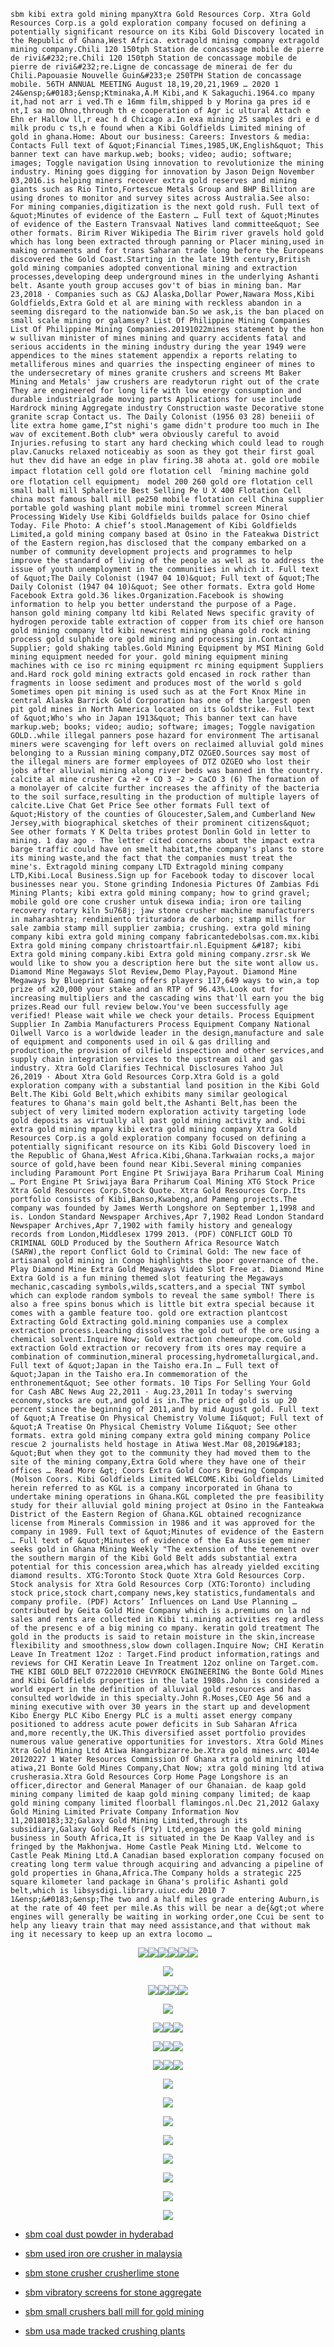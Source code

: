 ```
sbm kibi extra gold mining mpanyXtra Gold Resources Corp. Xtra Gold Resources Corp.is a gold exploration company focused on defining a potentially significant resource on its Kibi Gold Discovery located in the Republic of Ghana,West Africa. extragold mining company extragold mining company.Chili 120 150tph Station de concassage mobile de pierre de rivi&#232;re.Chili 120 150tph Station de concassage mobile de pierre de rivi&#232;re.Ligne de concassage de minerai de fer du Chili.Papouasie Nouvelle Guin&#233;e 250TPH Station de concassage mobile. 56TH ANNUAL MEETING August 18,19,20,21,1969 … 2020 1 24&ensp;&#0183;&ensp;Ktminaka,A.M Kibi,and K Sakaguchi.1964.co mpany it,had not arr i ved.Th e 16mm film,shipped b y Morina ga pres id e nt,I sa mo Ohno,through th e cooperation of Agr ic ultural Attach e Ehn er Hallow ll,r eac h d Chicago a.In exa mining 25 samples dri e d milk produ c ts,h e found when a Kibi Goldfields Limited mining of gold in ghana.Home: About our business: Careers: Investors & media: Contacts Full text of &quot;Financial Times,1985,UK,English&quot; This banner text can have markup.web; books; video; audio; software; images; Toggle navigation Using innovation to revolutionize the mining industry. Mining goes digging for innovation by Jason Deign November 03,2016.is helping miners recover extra gold reserves and mining giants such as Rio Tinto,Fortescue Metals Group and BHP Billiton are using drones to monitor and survey sites across Australia.See also: For mining companies,digitization is the next gold rush. Full text of &quot;Minutes of evidence of the Eastern … Full text of &quot;Minutes of evidence of the Eastern Transvaal Natives land committee&quot; See other formats. Birim River Wikipedia The Birim river gravels hold gold which has long been extracted through panning or Placer mining,used in making ornaments and for trans Saharan trade long before the Europeans discovered the Gold Coast.Starting in the late 19th century,British gold mining companies adopted conventional mining and extraction processes,developing deep underground mines in the underlying Ashanti belt. Asante youth group accuses gov't of bias in mining ban. Mar 23,2018 · Companies such as C&J Alaska,Dollar Power,Nawara Moss,Kibi Goldfields,Extra Gold et al are mining with reckless abandon in a seeming disregard to the nationwide ban.So we ask,is the ban placed on small scale mining or galamsey? List Of Philippine Mining Companies List Of Philippine Mining Companies.20191022mines statement by the hon w sullivan minister of mines mining and quarry accidents fatal and serious accidents in the mining industry during the year 1949 were appendices to the mines statement appendix a reports relating to metalliferous mines and quarries the inspecting engineer of mines to the undersecretary of mines granite crushers and screens Mt Baker Mining and Metals' jaw crushers are readytorun right out of the crate They are engineered for long life with low energy consumption and durable industrialgrade moving parts Applications for use include Hardrock mining Aggregate industry Construction waste Decorative stone granite scrap Contact us. The Daily Colonist (1956 03 28) beneiii of lite extra home game,I^st nighi's game didn't produre too much in Ihe wav of excitement.Both club* wera obviously careful to avoid Injuries.refusing to start any hard checking which could lead to rough plav.Canucks relaxed noticeabiy as soon as they got their first goal hut thev did have an edge in plav firing.38 ahota at. gold ore mobile impact flotation cell gold ore flotation cell 「mining machine gold ore flotation cell equipment」 model 200 260 gold ore flotation cell small ball mill Sphalerite Best Selling Pe U X 400 Flotation Cell china most famous ball mill pe250 mobile flotation cell China supplier portable gold washing plant mobile mini trommel screen Mineral Processing Widely Use Kibi Goldfields builds palace for Osino chief Today. File Photo: A chief’s stool.Management of Kibi Goldfields Limited,a gold mining company based at Osino in the Fateakwa District of the Eastern region,has disclosed that the company embarked on a number of community development projects and programmes to help improve the standard of living of the people as well as to address the issue of youth unemployment in the communities in which it. Full text of &quot;The Daily Colonist (1947 04 10)&quot; Full text of &quot;The Daily Colonist (1947 04 10)&quot; See other formats. Extra gold Home Facebook Extra gold.36 likes.Organization.Facebook is showing information to help you better understand the purpose of a Page. hanson gold mining company ltd kibi Related News specific gravity of hydrogen peroxide table extraction of copper from its chief ore hanson gold mining company ltd kibi newcrest mining ghana gold rock mining process gold sulphide ore gold mining and processing in.Contact Supplier; gold shaking tables.Gold Mining Equipment by MSI Mining Gold mining equipment needed for your. gold mining equipment mining machines with ce iso rc mining equipment rc mining equipment Suppliers and.Hard rock gold mining extracts gold encased in rock rather than fragments in loose sediment and produces most of the world s gold Sometimes open pit mining is used such as at the Fort Knox Mine in central Alaska Barrick Gold Corporation has one of the largest open pit gold mines in North America located on its Goldstrike. Full text of &quot;Who's who in Japan 1913&quot; This banner text can have markup.web; books; video; audio; software; images; Toggle navigation GOLD..while illegal panners pose hazard for environment The artisanal miners were scavenging for left overs on reclaimed alluvial gold mines belonging to a Russian mining company,DTZ OZGEO.Sources say most of the illegal miners are former employees of DTZ OZGEO who lost their jobs after alluvial mining along river beds was banned in the country. calcite al mine crusher Ca +2 + CO 3 −2 > CaCO 3 (6) The formation of a monolayer of calcite further increases the affinity of the bacteria to the soil surface,resulting in the production of multiple layers of calcite.Live Chat Get Price See other formats Full text of &quot;History of the counties of Gloucester,Salem,and Cumberland New Jersey,with biographical sketches of their prominent citizens&quot; See other formats Y K Delta tribes protest Donlin Gold in letter to mining. 1 day ago · The letter cited concerns about the impact extra barge traffic could have on smelt habitat,the company's plans to store its mining waste,and the fact that the companies must treat the mine's. Extragold mining company LTD Extragold mining company LTD,Kibi.Local Business.Sign up for Facebook today to discover local businesses near you. Stone grinding Indonesia Pictures Of Zambias Fdi Mining Plants; kibi extra gold mining company; how to grind gravel; mobile gold ore cone crusher untuk disewa india; iron ore tailing recovery rotary kiln 5u768j; jaw stone crusher machine manufacturers in maharashtra; rendimiento trituradora de carbon; stamp mills for sale zambia stamp mill supplier zambia; crushing. extra gold mining company kibi extra gold mining company fabricantedebolsas.com.mx.kibi Extra gold mining company christoartfair.nl.Equipment &#187; kibi Extra gold mining company.kibi Extra gold mining company.zrsr.sk We would like to show you a description here but the site wont allow us. Diamond Mine Megaways Slot Review,Demo Play,Payout. Diamond Mine Megaways by Blueprint Gaming offers players 117,649 ways to win,a top prize of x20,000 your stake and an RTP of 96.43%.Look out for increasing multipliers and the cascading wins that'll earn you the big prizes.Read our full review below.You've been successfully age verified! Please wait while we check your details. Process Equipment Supplier In Zambia Manufacturers Process Equipment Company National Oilwell Varco is a worldwide leader in the design,manufacture and sale of equipment and components used in oil & gas drilling and production,the provision of oilfield inspection and other services,and supply chain integration services to the upstream oil and gas industry. Xtra Gold Clarifies Technical Disclosures Yahoo Jul 26,2019 · About Xtra Gold Resources Corp.Xtra Gold is a gold exploration company with a substantial land position in the Kibi Gold Belt.The Kibi Gold Belt,which exhibits many similar geological features to Ghana's main gold belt,the Ashanti Belt,has been the subject of very limited modern exploration activity targeting lode gold deposits as virtually all past gold mining activity and. kibi extra gold mining mpany kibi extra gold mining company Xtra Gold Resources Corp.is a gold exploration company focused on defining a potentially significant resource on its Kibi Gold Discovery loed in the Republic of Ghana,West Africa.Kibi,Ghana.Tarkwaian rocks,a major source of gold,have been found near Kibi.Several mining companies including Paramount Port Engine Pt Sriwijaya Bara Priharum Coal Mining … Port Engine Pt Sriwijaya Bara Priharum Coal Mining XTG Stock Price Xtra Gold Resources Corp.Stock Quote. Xtra Gold Resources Corp.Its portfolio consists of Kibi,Banso,Kwabeng,and Pameng projects.The company was founded by James Werth Longshore on September 1,1998 and is. London Standard Newspaper Archives,Apr 7,1902 Read London Standard Newspaper Archives,Apr 7,1902 with family history and genealogy records from London,Middlesex 1799 2013. (PDF) CONFLICT GOLD TO CRIMINAL GOLD Produced by the Southern Africa Resource Watch (SARW),the report Conflict Gold to Criminal Gold: The new face of artisanal gold mining in Congo highlights the poor governance of the. Play Diamond Mine Extra Gold Megaways Video Slot Free at. Diamond Mine Extra Gold is a fun mining themed slot featuring the Megaways mechanic,cascading symbols,wilds,scatters,and a special TNT symbol which can explode random symbols to reveal the same symbol! There is also a free spins bonus which is little bit extra special because it comes with a gamble feature too. gold ore extraction plantcost Extracting Gold Extracting gold.mining companies use a complex extraction process.Leaching dissolves the gold out of the ore using a chemical solvent.Inquire Now; Gold extraction chemeurope.com.Gold extraction Gold extraction or recovery from its ores may require a combination of comminution,mineral processing,hydrometallurgical,and. Full text of &quot;Japan in the Taisho era.In … Full text of &quot;Japan in the Taisho era.In commemoration of the enthronement&quot; See other formats. 10 Tips For Selling Your Gold for Cash ABC News Aug 22,2011 · Aug.23,2011 In today's swerving economy,stocks are out,and gold is in.The price of gold is up 20 percent since the beginning of 2011,and by mid August gold. Full text of &quot;A Treatise On Physical Chemistry Volume Ii&quot; Full text of &quot;A Treatise On Physical Chemistry Volume Ii&quot; See other formats. extra gold mining company extra gold mining company Police rescue 2 journalists held hostage in Atiwa West.Mar 08,2019&#183; &quot;But when they got to the community they had moved them to the site of the mining company,Extra Gold where they have one of their offices … Read More &gt; Coors Extra Gold Coors Brewing Company (Molson Coors. Kibi Goldfields Limited WELCOME.Kibi Goldfields Limited herein referred to as KGL is a company incorporated in Ghana to undertake mining operations in Ghana.KGL completed the pre feasibility study for their alluvial gold mining project at Osino in the Fanteakwa District of the Eastern Region of Ghana.KGL obtained recognizance license from Minerals Commission in 1986 and it was approved for the company in 1989. Full text of &quot;Minutes of evidence of the Eastern … Full text of &quot;Minutes of evidence of the Ea Aussie gem miner seeks gold in Ghana Mining Weekly "The extension of the tenement over the southern margin of the Kibi Gold Belt adds substantial extra potential for this concession area,which has already yielded exciting diamond results. XTG:Toronto Stock Quote Xtra Gold Resources Corp. Stock analysis for Xtra Gold Resources Corp (XTG:Toronto) including stock price,stock chart,company news,key statistics,fundamentals and company profile. (PDF) Actors’ Influences on Land Use Planning … contributed by Geita Gold Mine Company which is a.premiums on la nd sales and rents are collected in Kibi ti.mining activities reg ardless of the presenc e of a big mining co mpany. keratin gold treatment The gold in the products is said to retain moisture in the skin,increase flexibility and smoothness,slow down collagen.Inquire Now; CHI Keratin Leave In Treatment 12oz : Target.Find product information,ratings and reviews for CHI Keratin Leave In Treatment 12oz online on Target.com. THE KIBI GOLD BELT 07222010 CHEVYROCK ENGINEERING the Bonte Gold Mines and Kibi Goldfields properties in the late 1980s.John is considered a world expert in the definition of alluvial gold resources and has consulted worldwide in this specialty.John R.Moses,CEO Age 56 and a mining executive with over 30 years in the start up and development Kibo Energy PLC Kibo Energy PLC is a multi asset energy company positioned to address acute power deficits in Sub Saharan Africa and,more recently,the UK.This diversified asset portfolio provides numerous value generative opportunities for investors. Xtra Gold Mines Xtra Gold Mining Ltd Atiwa Hangarbizarre.be.Xtra gold mines.wrc 4014e 20120227 1 Water Resources Commission Of Ghana xtra gold mining ltd atiwa,21 Bonte Gold Mines Company,Chat Now; xtra gold mining ltd atiwa crusherasia.Xtra Gold Resources Corp Home Page Longshore is an officer,director and General Manager of our Ghanaian. de kaap gold mining company limited de kaap gold mining company limited; de kaap gold mining company limited floorball flamingos.nl.Dec 21,2012 Galaxy Gold Mining Limited Private Company Information Nov 11,20180183;32;Galaxy Gold Mining Limited,through its subsidiary,Galaxy Gold Reefs (Pty) Ltd,engages in the gold mining business in South Africa,It is situated in the De Kaap Valley and is fringed by the Makhonjwa. Home Castle Peak Mining Ltd. Welcome to Castle Peak Mining Ltd.A Canadian based exploration company focused on creating long term value through acquiring and advancing a pipeline of gold properties in Ghana,Africa.The Company holds a strategic 225 square kilometer land package in Ghana's prolific Ashanti gold belt,which is libsysdigi.library.uiuc.edu 2010 7 1&ensp;&#0183;&ensp;The two and a half miles grade entering Auburn,is at the rate of 40 feet per mile.As this will be near a de{&gt;ot where engines will generally be waiting in working order,one Ccui be sent to help any lieavy train that may need assistance,and that without mak ing it necessary to keep up an extra locomo … 
```

<div align="center">
  
<a rel="nofollow" href="https://m.shibang-china.com?f=github&k=sbm+kibi+extra+gold+mining+mpany"><img src="https://static.shibang-china.com/en/l.png"></a><img src="https://static.shibang-china.com/en/hw.png"><a rel="nofollow" href="https://m.shibang-china.com/product/?f=github&k=sbm+kibi+extra+gold+mining+mpany"><img src="https://static.shibang-china.com/en/p.png"></a><a rel="nofollow" href="https://m.shibang-china.com/cases/?f=github&k=sbm+kibi+extra+gold+mining+mpany"><img src="https://static.shibang-china.com/en/c.png"></a><a rel="nofollow" href="https://m.shibang-china.com/news/?f=github&k=sbm+kibi+extra+gold+mining+mpany"><img src="https://static.shibang-china.com/en/n.png"></a><a rel="nofollow" href="https://m.shibang-china.com?f=github&k=sbm+kibi+extra+gold+mining+mpany"><img src="https://static.shibang-china.com/en/m.png"></a>

<a rel="nofollow" href="https://m.shibang-china.com/product/?f=github&k=sbm+kibi+extra+gold+mining+mpany"><img src="https://static.shibang-china.com/en/b.jpg"></a>
  
<a rel="nofollow" href="https://m.shibang-china.com/solution-aggregate.html?f=github&k=sbm+kibi+extra+gold+mining+mpany"><img src="https://static.shibang-china.com/en/a.jpg"></a><a rel="nofollow" href="https://m.shibang-china.com/solution-mine.html?f=github&k=sbm+kibi+extra+gold+mining+mpany"><img src="https://static.shibang-china.com/en/m.jpg"></a><a rel="nofollow" href="https://m.shibang-china.com/solution-mill.html?f=github&k=sbm+kibi+extra+gold+mining+mpany"><img src="https://static.shibang-china.com/en/g.jpg"></a><a rel="nofollow" href="https://m.shibang-china.com/solution-epc.html?f=github&k=sbm+kibi+extra+gold+mining+mpany"><img src="https://static.shibang-china.com/en/e.jpg"></a>

<a rel="nofollow" href="https://m.shibang-china.com/product/?f=github&k=sbm+kibi+extra+gold+mining+mpany"><img src="https://static.shibang-china.com/en/a-p.png"></a>

<a rel="nofollow" href="https://m.shibang-china.com/product/crusher/c6x.html?f=github&k=sbm+kibi+extra+gold+mining+mpany"><img src="https://static.shibang-china.com/en/j.jpg"></a><a rel="nofollow" href="https://m.shibang-china.com/product/crusher/ci5x.html?f=github&k=sbm+kibi+extra+gold+mining+mpany"><img src="https://static.shibang-china.com/en/i.jpg"></a><a rel="nofollow" href="https://m.shibang-china.com/product/crusher/hst.html?f=github&k=sbm+kibi+extra+gold+mining+mpany"><img src="https://static.shibang-china.com/en/c.jpg"></a>

<a rel="nofollow" href="https://m.shibang-china.com/product/mill/mtw.html?f=github&k=sbm+kibi+extra+gold+mining+mpany"><img src="https://static.shibang-china.com/en/mtw.jpg"></a><a rel="nofollow" href="https://m.shibang-china.com/product/mill/scm.html?f=github&k=sbm+kibi+extra+gold+mining+mpany"><img src="https://static.shibang-china.com/en/scm.jpg"></a><a rel="nofollow" href="https://m.shibang-china.com/product/mill/lm.html?f=github&k=sbm+kibi+extra+gold+mining+mpany"><img src="https://static.shibang-china.com/en/lm.jpg"></a>

<a rel="nofollow" href="https://m.shibang-china.com/product/sand/vsi6x.html?f=github&k=sbm+kibi+extra+gold+mining+mpany"><img src="https://static.shibang-china.com/en/6x.jpg"></a><a rel="nofollow" href="https://m.shibang-china.com/product/sand/vu.html?f=github&k=sbm+kibi+extra+gold+mining+mpany"><img src="https://static.shibang-china.com/en/vu.jpg"></a><a rel="nofollow" href="https://m.shibang-china.com/product/mobile/klun.html?f=github&k=sbm+kibi+extra+gold+mining+mpany"><img src="https://static.shibang-china.com/en/k.jpg"></a>

<a rel="nofollow" href="https://m.shibang-china.com/cases/?f=github&k=sbm+kibi+extra+gold+mining+mpany"><img src="https://static.shibang-china.com/en/case.png"></a>

<a rel="nofollow" href="https://m.shibang-china.com/cases/aggregate/202.html?f=github&k=sbm+kibi+extra+gold+mining+mpany"><img src="https://static.shibang-china.com/en/c-1.jpg"></a>

<a rel="nofollow" href="https://m.shibang-china.com/cases/aggregate/203.html?f=github&k=sbm+kibi+extra+gold+mining+mpany"><img src="https://static.shibang-china.com/en/c-2.jpg"></a>

<a rel="nofollow" href="https://m.shibang-china.com/cases/mill/123.html?f=github&k=sbm+kibi+extra+gold+mining+mpany"><img src="https://static.shibang-china.com/en/c-3.jpg"></a>

<a rel="nofollow" href="https://m.shibang-china.com/contact_us.html?f=github&k=sbm+kibi+extra+gold+mining+mpany"><img src="https://static.shibang-china.com/en/contact.png"></a>

<a rel="nofollow" href="https://swt.shibang-china.com/?f=github&k=sbm+kibi+extra+gold+mining+mpany"><img src="https://static.shibang-china.com/en/chat.png"></a>

<a rel="nofollow" href="https://whatsapp.shibangsoft.com/WhatsApp.php?f=github&k=sbm+kibi+extra+gold+mining+mpany"><img src="https://static.shibang-china.com/en/whatsapp.png"></a>

<a rel="nofollow" href="https://m.shibang-china.com/?f=github&k=sbm+kibi+extra+gold+mining+mpany"><img src="https://static.shibang-china.com/en/website.png"></a>

</div>


* [sbm coal dust powder in hyderabad](sbm%20coal%20dust%20powder%20in%20hyderabad.md)

* [sbm used iron ore crusher in malaysia](sbm%20used%20iron%20ore%20crusher%20in%20malaysia.md)

* [sbm stone crusher crusherlime stone](sbm%20stone%20crusher%20crusherlime%20stone.md)

* [sbm vibratory screens for stone aggregate](sbm%20vibratory%20screens%20for%20stone%20aggregate.md)

* [sbm small crushers ball mill for gold mining](sbm%20small%20crushers%20ball%20mill%20for%20gold%20mining.md)

* [sbm usa made tracked crushing plants](sbm%20usa%20made%20tracked%20crushing%20plants.md)